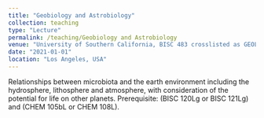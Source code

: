 ```yaml
---
title: "Geobiology and Astrobiology"
collection: teaching
type: "Lecture"
permalink: /teaching/Geobiology and Astrobiology
venue: "University of Southern California, BISC 483 crosslisted as GEOL 483"
date: "2021-01-01"
location: "Los Angeles, USA"
---
```


Relationships between microbiota and the earth environment including the hydrosphere, lithosphere and atmosphere, with consideration of the potential for life on other planets. Prerequisite: (BISC 120Lg or BISC 121Lg) and (CHEM 105bL or CHEM 108L).
